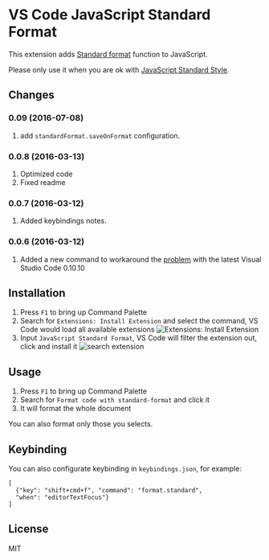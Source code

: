 # VS Code JavaScript Standard Format

This extension adds [Standard format](https://github.com/maxogden/standard-format) function to JavaScript.

Please only use it when you are ok with [JavaScript Standard Style](http://standardjs.com/).

## Changes

### 0.09 (2016-07-08)

1. add `standardFormat.saveOnFormat` configuration.

### 0.0.8 (2016-03-13)

1. Optimized code
2. Fixed readme

### 0.0.7 (2016-03-12)

1. Added keybindings notes.

### 0.0.6 (2016-03-12)

1. Added a new command to workaround the [problem](https://github.com/chenxsan/vscode-standard-format/issues/1) with the latest Visual Studio Code 0.10.10


## Installation

1. Press `F1` to bring up Command Palette
2. Search for `Extensions: Install Extension` and select the command, VS Code would load all available extensions
    ![Extensions: Install Extension](install-extension.png)
3. Input `JavaScript Standard Format`, VS Code will filter the extension out, click and install it
    ![search extension](search-extension.png)

## Usage

1. Press `F1` to bring up Command Palette
2. Search for `Format code with standard-format` and click it
3. It will format the whole document

You can also format only those you selects.

## Keybinding

You can also configurate keybinding in `keybindings.json`, for example:

```
[
  {"key": "shift+cmd+f", "command": "format.standard",
  "when": "editorTextFocus"}
]
```

## License

MIT